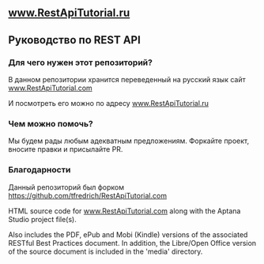 ## www.RestApiTutorial.ru
## Руководство по REST API

### Для чего нужен этот репозиторий?

В данном репозитории хранится переведенный на русский язык сайт www.RestApiTutorial.com

И посмотреть его можно по адресу www.RestApiTutorial.ru

### Чем можно помочь?

Мы будем рады любым адекватным предложениям. Форкайте проект, вносите правки и присылайте PR.

### Благодарности

Данный репозиторий был форком https://github.com/tfredrich/RestApiTutorial.com

HTML source code for www.RestApiTutorial.com along with the Aptana Studio project file(s).

Also includes the PDF, ePub and Mobi (Kindle) versions of the associated RESTful Best Practices document.  In addition, the Libre/Open Office version of the source document is included in the 'media' directory.
